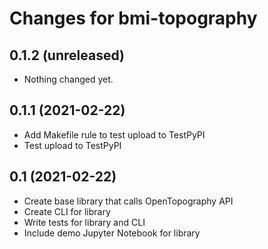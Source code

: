 Changes for bmi-topography
==========================

0.1.2 (unreleased)
------------------

- Nothing changed yet.


0.1.1 (2021-02-22)
------------------

* Add Makefile rule to test upload to TestPyPI
* Test upload to TestPyPI


0.1 (2021-02-22)
----------------

* Create base library that calls OpenTopography API
* Create CLI for library
* Write tests for library and CLI
* Include demo Jupyter Notebook for library
